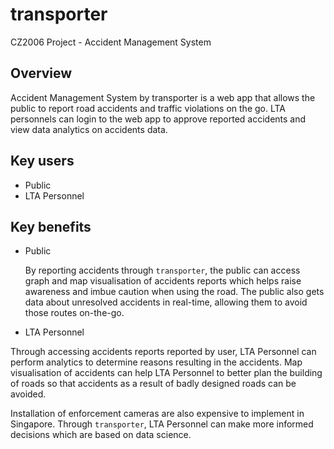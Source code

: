 # transporter
CZ2006 Project - Accident Management System

## Overview
Accident Management System by transporter is a web app that allows the public to report road accidents and traffic violations on the go. LTA personnels can login to the web app to approve reported accidents and view data analytics on accidents data.

## Key users
- Public
- LTA Personnel

## Key benefits
- Public

	By reporting accidents through `transporter`, the public can access graph and map visualisation of accidents reports which helps raise awareness and imbue caution when using the road. The public also gets data about unresolved accidents in real-time, allowing them to avoid those routes on-the-go.

- LTA Personnel

Through accessing accidents reports reported by user, LTA Personnel can perform analytics to determine reasons resulting in the accidents. Map visualisation of accidents can help LTA Personnel to better plan the building of roads so that accidents as a result of badly designed roads can be avoided.

Installation of enforcement cameras are also expensive to implement in Singapore. Through `transporter`, LTA Personnel can make more informed decisions which are based on data science.
